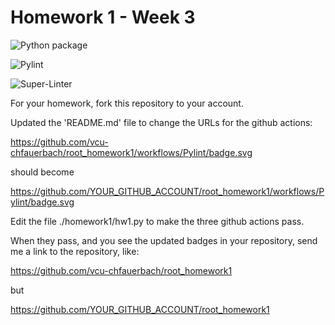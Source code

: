 # Homework 1 - Week 3

![Python package](https://github.com/vcu-jtcrow/root_homework1/workflows/Python%20package/badge.svg)

![Pylint](https://github.com/vcu-jtcrow/root_homework1/workflows/Pylint/badge.svg)

![Super-Linter](https://github.com/vcu-jtcrow/root_homework1/workflows/Super-Linter/badge.svg)

For your homework, fork this repository to your account.

Updated the 'README.md' file to change the URLs for the github actions:

https://github.com/vcu-chfauerbach/root_homework1/workflows/Pylint/badge.svg

should become

https://github.com/YOUR_GITHUB_ACCOUNT/root_homework1/workflows/Pylint/badge.svg

Edit the file ./homework1/hw1.py to make the three github actions pass.

When they pass, and you see the updated badges in your repository, send me a link to the repository, like:

https://github.com/vcu-chfauerbach/root_homework1

but

https://github.com/YOUR_GITHUB_ACCOUNT/root_homework1
